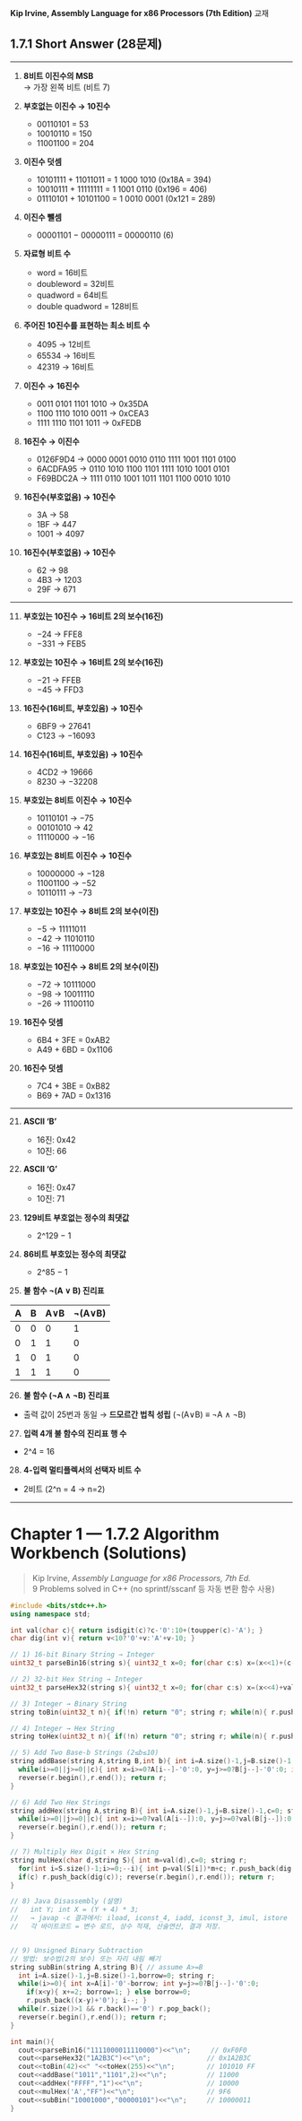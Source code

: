 
**Kip Irvine, Assembly Language for x86 Processors (7th Edition)** 교재
## 1.7.1 Short Answer (28문제)

---


1. **8비트 이진수의 MSB**  
   → 가장 왼쪽 비트 (비트 7)

2. **부호없는 이진수 → 10진수**  
   - 00110101 = 53  
   - 10010110 = 150  
   - 11001100 = 204

3. **이진수 덧셈**  
   - 10101111 + 11011011 = 1 1000 1010 (0x18A = 394)  
   - 10010111 + 11111111 = 1 1001 0110 (0x196 = 406)  
   - 01110101 + 10101100 = 1 0010 0001 (0x121 = 289)

4. **이진수 뺄셈**  
   - 00001101 − 00000111 = 00000110 (6)

5. **자료형 비트 수**  
   - word = 16비트  
   - doubleword = 32비트  
   - quadword = 64비트  
   - double quadword = 128비트

6. **주어진 10진수를 표현하는 최소 비트 수**  
   - 4095 → 12비트  
   - 65534 → 16비트  
   - 42319 → 16비트

7. **이진수 → 16진수**  
   - 0011 0101 1101 1010 → 0x35DA  
   - 1100 1110 1010 0011 → 0xCEA3  
   - 1111 1110 1101 1011 → 0xFEDB

8. **16진수 → 이진수**  
   - 0126F9D4 → 0000 0001 0010 0110 1111 1001 1101 0100  
   - 6ACDFA95 → 0110 1010 1100 1101 1111 1010 1001 0101  
   - F69BDC2A → 1111 0110 1001 1011 1101 1100 0010 1010

9. **16진수(부호없음) → 10진수**  
   - 3A → 58  
   - 1BF → 447  
   - 1001 → 4097

10. **16진수(부호없음) → 10진수**  
    - 62 → 98  
    - 4B3 → 1203  
    - 29F → 671

---


11. **부호있는 10진수 → 16비트 2의 보수(16진)**  
    - −24 → FFE8  
    - −331 → FEB5

12. **부호있는 10진수 → 16비트 2의 보수(16진)**  
    - −21 → FFEB  
    - −45 → FFD3

13. **16진수(16비트, 부호있음) → 10진수**  
    - 6BF9 → 27641  
    - C123 → −16093

14. **16진수(16비트, 부호있음) → 10진수**  
    - 4CD2 → 19666  
    - 8230 → −32208

15. **부호있는 8비트 이진수 → 10진수**  
    - 10110101 → −75  
    - 00101010 → 42  
    - 11110000 → −16

16. **부호있는 8비트 이진수 → 10진수**  
    - 10000000 → −128  
    - 11001100 → −52  
    - 10110111 → −73

17. **부호있는 10진수 → 8비트 2의 보수(이진)**  
    - −5 → 11111011  
    - −42 → 11010110  
    - −16 → 11110000

18. **부호있는 10진수 → 8비트 2의 보수(이진)**  
    - −72 → 10111000  
    - −98 → 10011110  
    - −26 → 11100110

19. **16진수 덧셈**  
    - 6B4 + 3FE = 0xAB2  
    - A49 + 6BD = 0x1106

20. **16진수 덧셈**  
    - 7C4 + 3BE = 0xB82  
    - B69 + 7AD = 0x1316

---


21. **ASCII ‘B’**  
    - 16진: 0x42  
    - 10진: 66

22. **ASCII ‘G’**  
    - 16진: 0x47  
    - 10진: 71

23. **129비트 부호없는 정수의 최댓값**  
    - 2^129 − 1

24. **86비트 부호있는 정수의 최댓값**  
    - 2^85 − 1

25. **불 함수 ¬(A ∨ B) 진리표**

| A | B | A∨B | ¬(A∨B) |
|---|---|-----|--------|
| 0 | 0 |  0  | 1 |
| 0 | 1 |  1  | 0 |
| 1 | 0 |  1  | 0 |
| 1 | 1 |  1  | 0 |

26. **불 함수 (¬A ∧ ¬B) 진리표**  
   - 출력 값이 25번과 동일 → **드모르간 법칙 성립** (¬(A∨B) ≡ ¬A ∧ ¬B)

27. **입력 4개 불 함수의 진리표 행 수**  
   - 2^4 = 16

28. **4-입력 멀티플렉서의 선택자 비트 수**  
   - 2비트 (2^n = 4 → n=2)

---

# Chapter 1 — 1.7.2 Algorithm Workbench (Solutions)

> Kip Irvine, *Assembly Language for x86 Processors, 7th Ed.*  
> 9 Problems solved in C++ (no sprintf/sscanf 등 자동 변환 함수 사용)

```cpp
#include <bits/stdc++.h>
using namespace std;

int val(char c){ return isdigit(c)?c-'0':10+(toupper(c)-'A'); }
char dig(int v){ return v<10?'0'+v:'A'+v-10; }

// 1) 16-bit Binary String → Integer
uint32_t parseBin16(string s){ uint32_t x=0; for(char c:s) x=(x<<1)+(c-'0'); return x; }

// 2) 32-bit Hex String → Integer
uint32_t parseHex32(string s){ uint32_t x=0; for(char c:s) x=(x<<4)+val(c); return x; }

// 3) Integer → Binary String
string toBin(uint32_t n){ if(!n) return "0"; string r; while(n){ r.push_back((n&1)+'0'); n>>=1; } reverse(r.begin(),r.end()); return r; }

// 4) Integer → Hex String
string toHex(uint32_t n){ if(!n) return "0"; string r; while(n){ r.push_back(dig(n&15)); n>>=4; } reverse(r.begin(),r.end()); return r; }

// 5) Add Two Base-b Strings (2≤b≤10)
string addBase(string A,string B,int b){ int i=A.size()-1,j=B.size()-1,c=0; string r;
  while(i>=0||j>=0||c){ int x=i>=0?A[i--]-'0':0, y=j>=0?B[j--]-'0':0; int s=x+y+c; r.push_back(dig(s%b)); c=s/b; }
  reverse(r.begin(),r.end()); return r;
}

// 6) Add Two Hex Strings
string addHex(string A,string B){ int i=A.size()-1,j=B.size()-1,c=0; string r;
  while(i>=0||j>=0||c){ int x=i>=0?val(A[i--]):0, y=j>=0?val(B[j--]):0; int s=x+y+c; r.push_back(dig(s%16)); c=s/16; }
  reverse(r.begin(),r.end()); return r;
}

// 7) Multiply Hex Digit × Hex String
string mulHex(char d,string S){ int m=val(d),c=0; string r;
  for(int i=S.size()-1;i>=0;--i){ int p=val(S[i])*m+c; r.push_back(dig(p%16)); c=p/16; }
  if(c) r.push_back(dig(c)); reverse(r.begin(),r.end()); return r;
}

// 8) Java Disassembly (설명)
//   int Y; int X = (Y + 4) * 3;
//   → javap -c 결과에서: iload, iconst_4, iadd, iconst_3, imul, istore 등으로 분해됨.
//   각 바이트코드 = 변수 로드, 상수 적재, 산술연산, 결과 저장.


// 9) Unsigned Binary Subtraction
// 방법: 보수법(2의 보수) 또는 자리 내림 빼기
string subBin(string A,string B){ // assume A>=B
  int i=A.size()-1,j=B.size()-1,borrow=0; string r;
  while(i>=0){ int x=A[i]-'0'-borrow; int y=j>=0?B[j--]-'0':0; 
    if(x<y){ x+=2; borrow=1; } else borrow=0;
    r.push_back((x-y)+'0'); i--; }
  while(r.size()>1 && r.back()=='0') r.pop_back();
  reverse(r.begin(),r.end()); return r;
}

int main(){
  cout<<parseBin16("1111000011110000")<<"\n";     // 0xF0F0
  cout<<parseHex32("1A2B3C")<<"\n";              // 0x1A2B3C
  cout<<toBin(42)<<" "<<toHex(255)<<"\n";        // 101010 FF
  cout<<addBase("1011","1101",2)<<"\n";          // 11000
  cout<<addHex("FFFF","1")<<"\n";                // 10000
  cout<<mulHex('A',"FF")<<"\n";                  // 9F6
  cout<<subBin("10001000","00000101")<<"\n";     // 10000011
}
